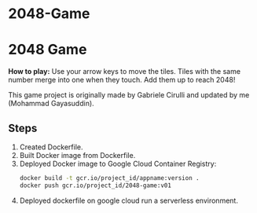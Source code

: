 # 2048-Game

# 2048 Game

**How to play:** Use your arrow keys to move the tiles. Tiles with the same number merge into one when they touch. Add them up to reach 2048!

This game project is originally made by Gabriele Cirulli and updated by me (Mohammad Gayasuddin).

## Steps

1. Created Dockerfile.
2. Built Docker image from Dockerfile.
3. Deployed Docker image to Google Cloud Container Registry:
   ```bash
   docker build -t gcr.io/project_id/appname:version .
   docker push gcr.io/project_id/2048-game:v01
4. Deployed dockerfile on google cloud run  a serverless environment.
